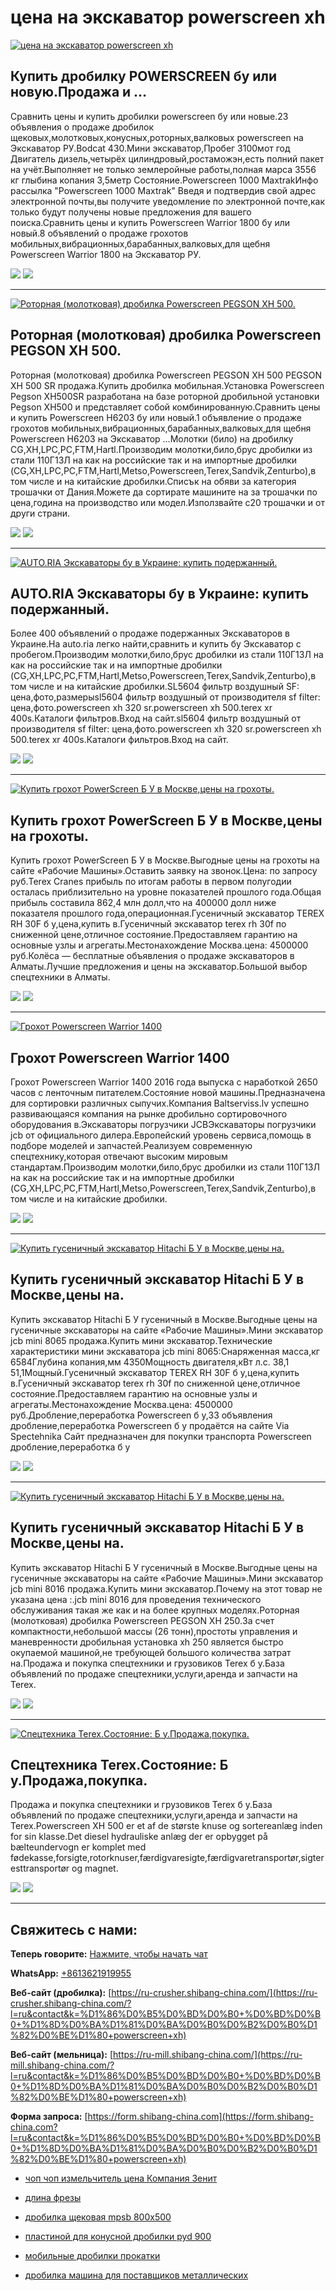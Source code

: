 # цена на экскаватор powerscreen xh

<a href="https://swt.shibang-china.com/?l=ru&img&k=%D1%86%D0%B5%D0%BD%D0%B0+%D0%BD%D0%B0+%D1%8D%D0%BA%D1%81%D0%BA%D0%B0%D0%B2%D0%B0%D1%82%D0%BE%D1%80+powerscreen+xh" target="_blank">![цена на экскаватор powerscreen xh](http://static.shibang-china.com/all-800x300/357.jpg)</a>

## Купить дробилку POWERSCREEN бу или новую.Продажа и …
Сравнить цены и купить дробилки powerscreen бу или новые.23 объявления о продаже дробилок щековых,молотковых,конусных,роторных,валковых powerscreen на Экскаватор РУ.Bodcat 430.Мини экскаватор,Пробег 3100мот год Двигатель дизель,четырёх цилиндровый,ростаможэн,есть полний пакет на учёт.Выполняет не только землеройные работы,полная марса 3556 кг глыбина копания 3,5метр Состояние.Powerscreen 1000 MaxtrakИнфо рассылка &quot;Powerscreen 1000 Maxtrak&quot; Введя и подтвердив свой адрес электронной почты,вы получите уведомление по электронной почте,как только будут получены новые предложения для вашего поиска.Сравнить цены и купить Powerscreen Warrior 1800 бу или новый.8 объявлений о продаже грохотов мобильных,вибрационных,барабанных,валковых,для щебня Powerscreen Warrior 1800 на Экскаватор РУ.


<a href="https://whatsapp.shibangsoft.com/WhatsApp.php" target="_blank" title="WhatsApp">![](http://static.shibang-china.com/icon/whatsapp.png)</a> <a href="https://swt.shibang-china.com/?l=ru&icon&k=%D1%86%D0%B5%D0%BD%D0%B0+%D0%BD%D0%B0+%D1%8D%D0%BA%D1%81%D0%BA%D0%B0%D0%B2%D0%B0%D1%82%D0%BE%D1%80+powerscreen+xh" target="_blank">![](http://static.shibang-china.com/icon/chat-ru.png)</a>

---

<a href="https://swt.shibang-china.com/?l=ru&img&k=%D1%86%D0%B5%D0%BD%D0%B0+%D0%BD%D0%B0+%D1%8D%D0%BA%D1%81%D0%BA%D0%B0%D0%B2%D0%B0%D1%82%D0%BE%D1%80+powerscreen+xh" target="_blank">![Роторная (молотковая) дробилка Powerscreen PEGSON XH 500.](http://static.shibang-china.com/all-800x300/240.jpg)</a>

## Роторная (молотковая) дробилка Powerscreen PEGSON XH 500.
Роторная (молотковая) дробилка Powerscreen PEGSON XH 500 PEGSON XH 500 SR продажа.Купить дробилка мобильная.Установка Powerscreen Pegson XH500SR разработана на базе роторной дробильной установки Pegson XH500 и представляет собой комбинированную.Сравнить цены и купить Powerscreen H6203 бу или новый.1 объявление о продаже грохотов мобильных,вибрационных,барабанных,валковых,для щебня Powerscreen H6203 на Экскаватор …Молотки (било) на дробилку CG,XH,LPC,PC,FTM,Hartl.Производим молотки,било,брус дробилки из стали 110Г13Л на как на российские так и на импортные дробилки (CG,XH,LPC,PC,FTM,Hartl,Metso,Powerscreen,Terex,Sandvik,Zenturbo),в том числе и на китайские дробилки.Списък на обяви за категория трошачки от Дания.Можете да сортирате машините на за трошачки по цена,година на производство или модел.Използвайте c20 трошачки и от други страни.


<a href="https://whatsapp.shibangsoft.com/WhatsApp.php" target="_blank" title="WhatsApp">![](http://static.shibang-china.com/icon/whatsapp.png)</a> <a href="https://swt.shibang-china.com/?l=ru&icon&k=%D1%86%D0%B5%D0%BD%D0%B0+%D0%BD%D0%B0+%D1%8D%D0%BA%D1%81%D0%BA%D0%B0%D0%B2%D0%B0%D1%82%D0%BE%D1%80+powerscreen+xh" target="_blank">![](http://static.shibang-china.com/icon/chat-ru.png)</a>

---

<a href="https://swt.shibang-china.com/?l=ru&img&k=%D1%86%D0%B5%D0%BD%D0%B0+%D0%BD%D0%B0+%D1%8D%D0%BA%D1%81%D0%BA%D0%B0%D0%B2%D0%B0%D1%82%D0%BE%D1%80+powerscreen+xh" target="_blank">![AUTO.RIA Экскаваторы бу в Украине: купить подержанный.](http://static.shibang-china.com/all-800x300/1321.jpg)</a>

## AUTO.RIA Экскаваторы бу в Украине: купить подержанный.
Более 400 объявлений о продаже подержанных Экскаваторов в Украине.На auto.ria легко найти,сравнить и купить бу Экскаватор с пробегом.Производим молотки,било,брус дробилки из стали 110Г13Л на как на российские так и на импортные дробилки (CG,XH,LPC,PC,FTM,Hartl,Metso,Powerscreen,Terex,Sandvik,Zenturbo),в том числе и на китайские дробилки.SL5604 фильтр воздушный SF: цена,фото,размерыsl5604 фильтр воздушный от производителя sf filter: цена,фото.powerscreen xh 320 sr.powerscreen xh 500.terex xr 400s.Каталоги фильтров.Вход на сайт.sl5604 фильтр воздушный от производителя sf filter: цена,фото.powerscreen xh 320 sr.powerscreen xh 500.terex xr 400s.Каталоги фильтров.Вход на сайт.


<a href="https://whatsapp.shibangsoft.com/WhatsApp.php" target="_blank" title="WhatsApp">![](http://static.shibang-china.com/icon/whatsapp.png)</a> <a href="https://swt.shibang-china.com/?l=ru&icon&k=%D1%86%D0%B5%D0%BD%D0%B0+%D0%BD%D0%B0+%D1%8D%D0%BA%D1%81%D0%BA%D0%B0%D0%B2%D0%B0%D1%82%D0%BE%D1%80+powerscreen+xh" target="_blank">![](http://static.shibang-china.com/icon/chat-ru.png)</a>

---

<a href="https://swt.shibang-china.com/?l=ru&img&k=%D1%86%D0%B5%D0%BD%D0%B0+%D0%BD%D0%B0+%D1%8D%D0%BA%D1%81%D0%BA%D0%B0%D0%B2%D0%B0%D1%82%D0%BE%D1%80+powerscreen+xh" target="_blank">![Купить грохот PowerScreen Б У в Москве,цены на грохоты.](http://static.shibang-china.com/all-800x300/27.jpg)</a>

## Купить грохот PowerScreen Б У в Москве,цены на грохоты.
Купить грохот PowerScreen Б У в Москве.Выгодные цены на грохоты на сайте &#171;Рабочие Машины&#187;.Оставить заявку на звонок.Цена: по запросу руб.Terex Cranes прибыль по итогам работы в первом полугодии осталась приблизительно на уровне показателей прошлого года.Общая прибыль составила 862,4 млн долл,что на 400000 долл ниже показателя прошлого года,операционная.Гусеничный экскаватор TEREX RH 30F б у,цена,купить в.Гусеничный экскаватор terex rh 30f по сниженной цене,отличное состояние.Предоставляем гарантию на основные узлы и агрегаты.Местонахождение Москва.цена: 4500000 руб.Колёса — бесплатные объявления о продаже экскаваторов в Алматы.Лучшие предложения и цены на экскаватор.Большой выбор спецтехники в Алматы.


<a href="https://whatsapp.shibangsoft.com/WhatsApp.php" target="_blank" title="WhatsApp">![](http://static.shibang-china.com/icon/whatsapp.png)</a> <a href="https://swt.shibang-china.com/?l=ru&icon&k=%D1%86%D0%B5%D0%BD%D0%B0+%D0%BD%D0%B0+%D1%8D%D0%BA%D1%81%D0%BA%D0%B0%D0%B2%D0%B0%D1%82%D0%BE%D1%80+powerscreen+xh" target="_blank">![](http://static.shibang-china.com/icon/chat-ru.png)</a>

---

<a href="https://swt.shibang-china.com/?l=ru&img&k=%D1%86%D0%B5%D0%BD%D0%B0+%D0%BD%D0%B0+%D1%8D%D0%BA%D1%81%D0%BA%D0%B0%D0%B2%D0%B0%D1%82%D0%BE%D1%80+powerscreen+xh" target="_blank">![Грохот Powerscreen Warrior 1400](http://static.shibang-china.com/all-800x300/936.jpg)</a>

## Грохот Powerscreen Warrior 1400
Грохот Powerscreen Warrior 1400 2016 года выпуска с наработкой 2650 часов с ленточным питателем.Состояние новой машины.Предназначена для сортировки различных сыпучих.Компания Baltserviss.lv успешно развивающаяся компания на рынке дробильно сортировочного оборудования в.Экскаваторы погрузчики JCBЭкскаваторы погрузчики jcb от официального дилера.Европейский уровень сервиса,помощь в подборе моделей и запчастей.Реализуем современную спецтехнику,которая отвечают высоким мировым стандартам.Производим молотки,било,брус дробилки из стали 110Г13Л на как на российские так и на импортные дробилки (CG,XH,LPC,PC,FTM,Hartl,Metso,Powerscreen,Terex,Sandvik,Zenturbo),в том числе и на китайские дробилки.


<a href="https://whatsapp.shibangsoft.com/WhatsApp.php" target="_blank" title="WhatsApp">![](http://static.shibang-china.com/icon/whatsapp.png)</a> <a href="https://swt.shibang-china.com/?l=ru&icon&k=%D1%86%D0%B5%D0%BD%D0%B0+%D0%BD%D0%B0+%D1%8D%D0%BA%D1%81%D0%BA%D0%B0%D0%B2%D0%B0%D1%82%D0%BE%D1%80+powerscreen+xh" target="_blank">![](http://static.shibang-china.com/icon/chat-ru.png)</a>

---

<a href="https://swt.shibang-china.com/?l=ru&img&k=%D1%86%D0%B5%D0%BD%D0%B0+%D0%BD%D0%B0+%D1%8D%D0%BA%D1%81%D0%BA%D0%B0%D0%B2%D0%B0%D1%82%D0%BE%D1%80+powerscreen+xh" target="_blank">![Купить гусеничный экскаватор Hitachi Б У в Москве,цены на.](http://static.shibang-china.com/all-800x300/952.jpg)</a>

## Купить гусеничный экскаватор Hitachi Б У в Москве,цены на.
Купить экскаватор Hitachi Б У гусеничный в Москве.Выгодные цены на гусеничные экскаваторы на сайте &#171;Рабочие Машины&#187;.Мини экскаватор jcb mini 8065 продажа.Купить мини экскаватор.Технические характеристики мини экскаватора jcb mini 8065:Снаряженная масса,кг 6584Глубина копания,мм 4350Мощность двигателя,кВт л.с. 38,1 51,1Мощный.Гусеничный экскаватор TEREX RH 30F б у,цена,купить в.Гусеничный экскаватор terex rh 30f по сниженной цене,отличное состояние.Предоставляем гарантию на основные узлы и агрегаты.Местонахождение Москва.цена: 4500000 руб.Дробление,переработка Powerscreen б у,33 объявления дробление,переработка Powerscreen б у продаётся на сайте Via Spectehnika Сайт предназначен для покупки транспорта Powerscreen дробление,переработка б у


<a href="https://whatsapp.shibangsoft.com/WhatsApp.php" target="_blank" title="WhatsApp">![](http://static.shibang-china.com/icon/whatsapp.png)</a> <a href="https://swt.shibang-china.com/?l=ru&icon&k=%D1%86%D0%B5%D0%BD%D0%B0+%D0%BD%D0%B0+%D1%8D%D0%BA%D1%81%D0%BA%D0%B0%D0%B2%D0%B0%D1%82%D0%BE%D1%80+powerscreen+xh" target="_blank">![](http://static.shibang-china.com/icon/chat-ru.png)</a>

---

<a href="https://swt.shibang-china.com/?l=ru&img&k=%D1%86%D0%B5%D0%BD%D0%B0+%D0%BD%D0%B0+%D1%8D%D0%BA%D1%81%D0%BA%D0%B0%D0%B2%D0%B0%D1%82%D0%BE%D1%80+powerscreen+xh" target="_blank">![Купить гусеничный экскаватор Hitachi Б У в Москве,цены на.](http://static.shibang-china.com/all-800x300/1327.jpg)</a>

## Купить гусеничный экскаватор Hitachi Б У в Москве,цены на.
Купить экскаватор Hitachi Б У гусеничный в Москве.Выгодные цены на гусеничные экскаваторы на сайте &#171;Рабочие Машины&#187;.Мини экскаватор jcb mini 8016 продажа.Купить мини экскаватор.Почему на этот товар не указана цена :.jcb mini 8016 для проведения технического обслуживания такая же как и на более крупных моделях.Роторная (молотковая) дробилка Powerscreen PEGSON XH 250.За счет компактности,небольшой массы (26 тонн),простоты управления и маневренности дробильная установка xh 250 является быстро окупаемой машиной,не требующей большого количества затрат на.Продажа и покупка спецтехники и грузовиков Terex б у.База объявлений по продаже спецтехники,услуги,аренда и запчасти на Terex.


<a href="https://whatsapp.shibangsoft.com/WhatsApp.php" target="_blank" title="WhatsApp">![](http://static.shibang-china.com/icon/whatsapp.png)</a> <a href="https://swt.shibang-china.com/?l=ru&icon&k=%D1%86%D0%B5%D0%BD%D0%B0+%D0%BD%D0%B0+%D1%8D%D0%BA%D1%81%D0%BA%D0%B0%D0%B2%D0%B0%D1%82%D0%BE%D1%80+powerscreen+xh" target="_blank">![](http://static.shibang-china.com/icon/chat-ru.png)</a>

---

<a href="https://swt.shibang-china.com/?l=ru&img&k=%D1%86%D0%B5%D0%BD%D0%B0+%D0%BD%D0%B0+%D1%8D%D0%BA%D1%81%D0%BA%D0%B0%D0%B2%D0%B0%D1%82%D0%BE%D1%80+powerscreen+xh" target="_blank">![Спецтехника Terex.Состояние: Б у.Продажа,покупка.](http://static.shibang-china.com/all-800x300/166.jpg)</a>

## Спецтехника Terex.Состояние: Б у.Продажа,покупка.
Продажа и покупка спецтехники и грузовиков Terex б у.База объявлений по продаже спецтехники,услуги,аренда и запчасти на Terex.Powerscreen XH 500 er et af de st&#248;rste knuse og sortereanl&#230;g inden for sin klasse.Det diesel hydrauliske anl&#230;g der er opbygget p&#229; b&#230;lteundervogn er komplet med f&#248;dekasse,forsigte,rotorknuser,f&#230;rdigvaresigte,f&#230;rdigvaretransport&#248;r,sigteresttransport&#248;r og magnet.

<a href="https://whatsapp.shibangsoft.com/WhatsApp.php" target="_blank" title="WhatsApp">![](http://static.shibang-china.com/icon/whatsapp.png)</a> <a href="https://swt.shibang-china.com/?l=ru&icon&k=%D1%86%D0%B5%D0%BD%D0%B0+%D0%BD%D0%B0+%D1%8D%D0%BA%D1%81%D0%BA%D0%B0%D0%B2%D0%B0%D1%82%D0%BE%D1%80+powerscreen+xh" target="_blank">![](http://static.shibang-china.com/icon/chat-ru.png)</a>

---
## Свяжитесь с нами:

**Теперь говорите:** [Нажмите, чтобы начать чат](https://swt.shibang-china.com?l=ru&contact&k=%D1%86%D0%B5%D0%BD%D0%B0+%D0%BD%D0%B0+%D1%8D%D0%BA%D1%81%D0%BA%D0%B0%D0%B2%D0%B0%D1%82%D0%BE%D1%80+powerscreen+xh)

**WhatsApp:**  [+8613621919955](https://whatsapp.shibangsoft.com/WhatsApp.php)

**Веб-сайт (дробилка):** [https://ru-crusher.shibang-china.com/](https://ru-crusher.shibang-china.com/?l=ru&contact&k=%D1%86%D0%B5%D0%BD%D0%B0+%D0%BD%D0%B0+%D1%8D%D0%BA%D1%81%D0%BA%D0%B0%D0%B2%D0%B0%D1%82%D0%BE%D1%80+powerscreen+xh)

**Веб-сайт (мельница):** [https://ru-mill.shibang-china.com/](https://ru-mill.shibang-china.com/?l=ru&contact&k=%D1%86%D0%B5%D0%BD%D0%B0+%D0%BD%D0%B0+%D1%8D%D0%BA%D1%81%D0%BA%D0%B0%D0%B2%D0%B0%D1%82%D0%BE%D1%80+powerscreen+xh)

**Форма запроса:** [https://form.shibang-china.com](https://form.shibang-china.com?l=ru&contact&k=%D1%86%D0%B5%D0%BD%D0%B0+%D0%BD%D0%B0+%D1%8D%D0%BA%D1%81%D0%BA%D0%B0%D0%B2%D0%B0%D1%82%D0%BE%D1%80+powerscreen+xh)

* [чоп чоп измельчитель цена Компания Зенит](../111/%D1%87%D0%BE%D0%BF%20%D1%87%D0%BE%D0%BF%20%D0%B8%D0%B7%D0%BC%D0%B5%D0%BB%D1%8C%D1%87%D0%B8%D1%82%D0%B5%D0%BB%D1%8C%20%D1%86%D0%B5%D0%BD%D0%B0%20%D0%9A%D0%BE%D0%BC%D0%BF%D0%B0%D0%BD%D0%B8%D1%8F%20%D0%97%D0%B5%D0%BD%D0%B8%D1%82.md)

* [длина фрезы](../116/%D0%B4%D0%BB%D0%B8%D0%BD%D0%B0%20%D1%84%D1%80%D0%B5%D0%B7%D1%8B.md)

* [дробилка щековая mpsb 800x500](../107/%D0%B4%D1%80%D0%BE%D0%B1%D0%B8%D0%BB%D0%BA%D0%B0%20%D1%89%D0%B5%D0%BA%D0%BE%D0%B2%D0%B0%D1%8F%20mpsb%20800x500.md)

* [пластиной для конусной дробилки pyd 900](../111/%D0%BF%D0%BB%D0%B0%D1%81%D1%82%D0%B8%D0%BD%D0%BE%D0%B9%20%D0%B4%D0%BB%D1%8F%20%D0%BA%D0%BE%D0%BD%D1%83%D1%81%D0%BD%D0%BE%D0%B9%20%D0%B4%D1%80%D0%BE%D0%B1%D0%B8%D0%BB%D0%BA%D0%B8%20pyd%20900.md)

* [мобильные дробилки прокатки](../109/%D0%BC%D0%BE%D0%B1%D0%B8%D0%BB%D1%8C%D0%BD%D1%8B%D0%B5%20%D0%B4%D1%80%D0%BE%D0%B1%D0%B8%D0%BB%D0%BA%D0%B8%20%D0%BF%D1%80%D0%BE%D0%BA%D0%B0%D1%82%D0%BA%D0%B8.md)

* [дробилка машина для поставщиков металлических](../114/%D0%B4%D1%80%D0%BE%D0%B1%D0%B8%D0%BB%D0%BA%D0%B0%20%D0%BC%D0%B0%D1%88%D0%B8%D0%BD%D0%B0%20%D0%B4%D0%BB%D1%8F%20%D0%BF%D0%BE%D1%81%D1%82%D0%B0%D0%B2%D1%89%D0%B8%D0%BA%D0%BE%D0%B2%20%D0%BC%D0%B5%D1%82%D0%B0%D0%BB%D0%BB%D0%B8%D1%87%D0%B5%D1%81%D0%BA%D0%B8%D1%85.md)